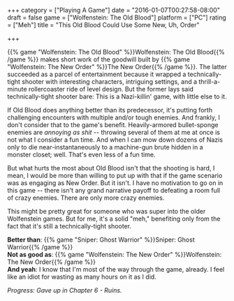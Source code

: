 +++
category = ["Playing A Game"]
date = "2016-01-07T00:27:58-08:00"
draft = false
game = ["Wolfenstein: The Old Blood"]
platform = ["PC"]
rating = ["Meh"]
title = "This Old Blood Could Use Some New, Uh, Order"

+++

{{% game "Wolfenstein: The Old Blood" %}}Wolfenstein: The Old Blood{{% /game %}} makes short work of the goodwill built by {{% game "Wolfenstein: The New Order" %}}The New Order{{% /game %}}.  The latter succeeded as a parcel of entertainment because it wrapped a technically-tight shooter with interesting characters, intriguing settings, and a thrill-a-minute rollercoaster ride of level design.  But the former lays said technically-tight shooter bare: This is a Nazi-killin' game, with little else to it.

If Old Blood does anything better than its predecessor, it's putting forth challenging encounters with multiple and/or tough enemies.  And frankly, I don't consider that to the game's benefit.  Heavily-armored bullet-sponge enemies are <i>annoying as shit</i> -- throwing several of them at me at once is not what I consider a fun time.  And when I can mow down dozens of Nazis only to die near-instantaneously to a machine-gun brute hidden in a monster closet; well.  That's even less of a fun time.

But what hurts the most about Old Blood isn't that the shooting is hard, I mean, I would be more than willing to put up with that if the game scenario was as engaging as New Order.  But it isn't.  I have no motivation to go on in this game -- there isn't any grand narrative payoff to defeating a room full of crazy enemies.  There are only more crazy enemies.

This might be pretty great for someone who was super into the older Wolfenstein games.  But for me, it's a solid "meh," benefiting only from the fact that it's still a technically-tight shooter.

<b>Better than</b>: {{% game "Sniper: Ghost Warrior" %}}Sniper: Ghost Warrior{{% /game %}}  
<b>Not as good as</b>: {{% game "Wolfenstein: The New Order" %}}Wolfenstein: The New Order{{% /game %}}  
<b>And yeah</b>: I know that I'm most of the way through the game, already.  I feel like an idiot for wasting as many hours on it as I did.

<i>Progress: Gave up in Chapter 6 - Ruins.</i>
